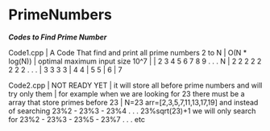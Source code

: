 # PrimeNumbers
***Codes to Find Prime Number***


Code1.cpp | A Code That find and print all prime numbers 2 to N
          | O(N * log(N))
          | optimal maximum input size 10^7
          |
          | 2 3 4 5 6 7 8 9 . . . N 
          | 2 2 2 2 2 2 2 2 . . . 
          |   3   3   3   3
          |       4   4
          |       5   5
          |           6
          |           7
          
Code2.cpp | NOT READY YET
          | it will store all before prime numbers and will try only them
          | for example when we are looking for 23 there must be a array that store primes before 23 
          | N=23 arr=[2,3,5,7,11,13,17,19] and instead of searching 23%2 - 23%3 - 23%4 . . . 23%sqrt(23)+1 we will only search for 23%2 - 23%3 - 23%5 - 23%7 . . . etc
